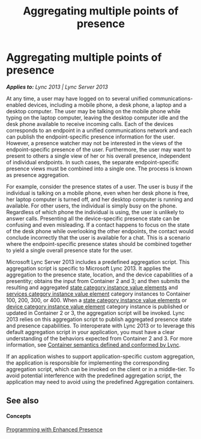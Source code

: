 ﻿---
title: Aggregating multiple points of presence
TOCTitle: Aggregating multiple points of presence
ms:assetid: 59a45fa5-7377-42b7-8ebe-e046371f7b53
ms:mtpsurl: https://msdn.microsoft.com/en-us/library/Dn454621(v=office.15)
ms:contentKeyID: 57093180
ms.date: 07/24/2014
mtps_version: v=office.15
---

# Aggregating multiple points of presence


_**Applies to:** Lync 2013 | Lync Server 2013_

At any time, a user may have logged on to several unified communications-enabled devices, including a mobile phone, a desk phone, a laptop and a desktop computer. The user may be talking on the mobile phone while typing on the laptop computer, leaving the desktop computer idle and the desk phone available to receive incoming calls. Each of the devices corresponds to an endpoint in a unified communications network and each can publish the endpoint-specific presence information for the user. However, a presence watcher may not be interested in the views of the endpoint-specific presence of the user. Furthermore, the user may want to present to others a single view of her or his overall presence, independent of individual endpoints. In such cases, the separate endpoint-specific presence views must be combined into a single one. The process is known as presence aggregation.

For example, consider the presence states of a user. The user is busy if the individual is talking on a mobile phone, even when her desk phone is free, her laptop computer is turned off, and her desktop computer is running and available. For other users, the individual is simply busy on the phone. Regardless of which phone the individual is using, the user is unlikely to answer calls. Presenting all the device-specific presence state can be confusing and even misleading. If a contact happens to focus on the state of the desk phone while overlooking the other endpoints, the contact would conclude incorrectly that the user is available for a chat. This is a scenario where the endpoint-specific presence states should be combined together to yield a single overall presence state for the user.

Microsoft Lync Server 2013 includes a predefined aggregation script. This aggregation script is specific to Microsoft Lync 2013. It applies the aggregation to the presence state, location, and the device capabilities of a presentity; obtains the input from Container 2 and 3; and then submits the resulting and aggregated [state category instance value elements](state-category-instance-value-elements.md) and [services category instance value element](services-category-instance-value-element.md) category instances to Container 100, 200, 300, or 400. When a [state category instance value elements](state-category-instance-value-elements.md) or [device category instance value element](device-category-instance-value-element.md) category instance is published or updated in Container 2 or 3, the aggregation script will be invoked. Lync 2013 relies on this aggregation script to publish aggregated presence state and presence capabilities. To interoperate with Lync 2013 or to leverage this default aggregation script in your application, you must have a clear understanding of the behaviors expected from Container 2 and 3. For more information, see [Container semantics defined and conformed by Lync](container-semantics-defined-and-conformed-by-lync.md).

If an application wishes to support application-specific custom aggregation, the application is responsible for implementing the corresponding aggregation script, which can be invoked on the client or in a middle-tier. To avoid potential interference with the predefined aggregation script, the application may need to avoid using the predefined Aggregation containers.

## See also

#### Concepts

[Programming with Enhanced Presence](programming-with-enhanced-presence.md)

